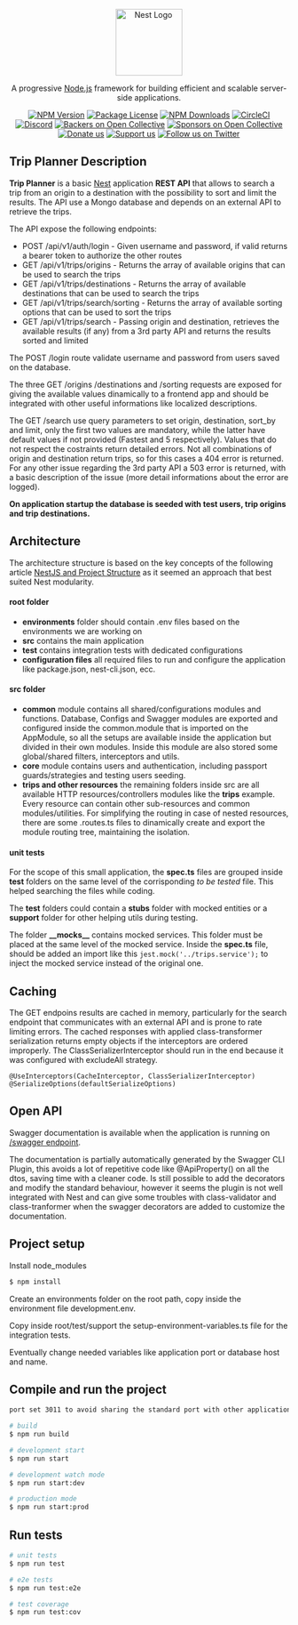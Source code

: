 <p align="center">
  <a href="http://nestjs.com/" target="blank"><img src="https://nestjs.com/img/logo-small.svg" width="120" alt="Nest Logo" /></a>
</p>

[circleci-image]: https://img.shields.io/circleci/build/github/nestjs/nest/master?token=abc123def456
[circleci-url]: https://circleci.com/gh/nestjs/nest

  <p align="center">A progressive <a href="http://nodejs.org" target="_blank">Node.js</a> framework for building efficient and scalable server-side applications.</p>
    <p align="center">
<a href="https://www.npmjs.com/~nestjscore" target="_blank"><img src="https://img.shields.io/npm/v/@nestjs/core.svg" alt="NPM Version" /></a>
<a href="https://www.npmjs.com/~nestjscore" target="_blank"><img src="https://img.shields.io/npm/l/@nestjs/core.svg" alt="Package License" /></a>
<a href="https://www.npmjs.com/~nestjscore" target="_blank"><img src="https://img.shields.io/npm/dm/@nestjs/common.svg" alt="NPM Downloads" /></a>
<a href="https://circleci.com/gh/nestjs/nest" target="_blank"><img src="https://img.shields.io/circleci/build/github/nestjs/nest/master" alt="CircleCI" /></a>
<a href="https://discord.gg/G7Qnnhy" target="_blank"><img src="https://img.shields.io/badge/discord-online-brightgreen.svg" alt="Discord"/></a>
<a href="https://opencollective.com/nest#backer" target="_blank"><img src="https://opencollective.com/nest/backers/badge.svg" alt="Backers on Open Collective" /></a>
<a href="https://opencollective.com/nest#sponsor" target="_blank"><img src="https://opencollective.com/nest/sponsors/badge.svg" alt="Sponsors on Open Collective" /></a>
  <a href="https://paypal.me/kamilmysliwiec" target="_blank"><img src="https://img.shields.io/badge/Donate-PayPal-ff3f59.svg" alt="Donate us"/></a>
    <a href="https://opencollective.com/nest#sponsor"  target="_blank"><img src="https://img.shields.io/badge/Support%20us-Open%20Collective-41B883.svg" alt="Support us"></a>
  <a href="https://twitter.com/nestframework" target="_blank"><img src="https://img.shields.io/twitter/follow/nestframework.svg?style=social&label=Follow" alt="Follow us on Twitter"></a>
</p>
  <!--[![Backers on Open Collective](https://opencollective.com/nest/backers/badge.svg)](https://opencollective.com/nest#backer)
  [![Sponsors on Open Collective](https://opencollective.com/nest/sponsors/badge.svg)](https://opencollective.com/nest#sponsor)-->

## Trip Planner Description

**Trip Planner** is a basic [Nest](https://github.com/nestjs/nest) application **REST API** that allows to search a trip from an origin to a destination with the possibility to sort and limit the results. The API use a Mongo database and depends on an external API to retrieve the trips.

The API expose the following endpoints:
- POST /api/v1/auth/login - Given username and password, if valid returns a bearer token to authorize the other routes
- GET /api/v1/trips/origins - Returns the array of available origins that can be used to search the trips
- GET /api/v1/trips/destinations - Returns the array of available destinations that can be used to search the trips
- GET /api/v1/trips/search/sorting - Returns the array of available sorting options that can be used to sort the trips
- GET /api/v1/trips/search - Passing origin and destination, retrieves the available results (if any) from a 3rd party API and returns the results sorted and limited

The POST /login route validate username and password from users saved on the database.

The three GET /origins /destinations and /sorting requests are exposed for giving the available values dinamically to a frontend app and should be integrated with other useful informations like localized descriptions.

The GET /search use query parameters to set origin, destination, sort_by and limit, only the first two values are mandatory, while the latter have default values if not provided (Fastest and 5 respectively). Values that do not respect the costraints return detailed errors.
Not all combinations of origin and destination return trips, so for this cases a 404 error is returned. 
For any other issue regarding the 3rd party API a 503 error is returned, with a basic description of the issue (more detail informations about the error are logged).

**On application startup the database is seeded with test users, trip origins and trip destinations.**

## Architecture
The architecture structure is based on the key concepts of the following article [NestJS and Project Structure](https://dev.to/smolinari/nestjs-and-project-structure-what-to-do-1223) as it seemed an approach that best suited Nest modularity.

#### root folder
- **environments** folder should contain .env files based on the environments we are working on
- **src** contains the main application
- **test** contains integration tests with dedicated configurations
- **configuration files** all required files to run and configure the application like package.json, nest-cli.json, ecc.

#### src folder
- **common** module contains all shared/configurations modules and functions. Database, Configs and Swagger modules are exported and configured inside the common.module that is imported on the AppModule, so all the setups are available inside the application but divided in their own modules. Inside this module are also stored some global/shared filters, interceptors and utils.
- **core** module contains users and authentication, including passport guards/strategies and testing users seeding.
- **trips and other resources** the remaining folders inside src are all available HTTP resources/controllers modules like the **trips** example. 
Every resource can contain other sub-resources and common modules/utilities. For simplifying the routing in case of nested resources, there are some .routes.ts files to dinamically create and export the module routing tree, maintaining the isolation.

#### unit tests
For the scope of this small application, the **spec.ts** files are grouped inside **test** folders on the same level of the corrisponding _to be tested_ file. This helped searching the files while coding.

The **test** folders could contain a **stubs** folder with mocked entities or a **support** folder for other helping utils during testing. 

The folder **\_\_mocks\_\_** contains mocked services. This folder must be placed at the same level of the mocked service.
Inside the **spec.ts** file, should be added an import like this ``jest.mock('../trips.service');`` to inject the mocked service instead of the original one.

## Caching
The GET endpoins results are cached in memory, particularly for the search endpoint that communicates with an external API and is prone to rate limiting errors.
The cached responses with applied class-transformer serialization returns empty objects if the interceptors are ordered improperly. The ClassSerializerInterceptor should run in the end because it was configured with excludeAll strategy.

``
@UseInterceptors(CacheInterceptor, ClassSerializerInterceptor)
@SerializeOptions(defaultSerializeOptions)
``

## Open API 
Swagger documentation is available when the application is running on [/swagger endpoint](http://localhost:3011/swagger).

The documentation is partially automatically generated by the Swagger CLI Plugin, this avoids a lot of repetitive code like @ApiProperty() on all the dtos, saving time with a cleaner code. Is still possible to add the decorators and modify the standard behaviour, however it seems the plugin is not well integrated with Nest and can give some troubles with class-validator and class-tranformer when the swagger decorators are added to customize the documentation. 

## Project setup

Install node_modules
```bash
$ npm install
```
Create an environments folder on the root path, copy inside the environment file development.env.

Copy inside root/test/support the setup-environment-variables.ts file for the integration tests.

Eventually change needed variables like application port or database host and name.

## Compile and run the project

```bash
port set 3011 to avoid sharing the standard port with other applications

# build
$ npm run build

# development start
$ npm run start

# development watch mode
$ npm run start:dev

# production mode
$ npm run start:prod
```

## Run tests

```bash
# unit tests
$ npm run test

# e2e tests
$ npm run test:e2e

# test coverage
$ npm run test:cov
```
